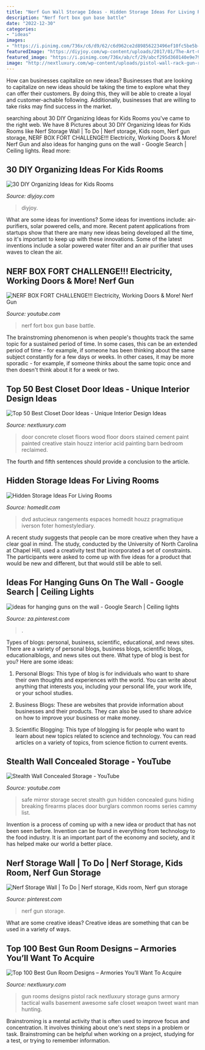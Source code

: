 ```yaml
---
title: "Nerf Gun Wall Storage Ideas - Hidden Storage Ideas For Living Rooms"
description: "Nerf fort box gun base battle"
date: "2022-12-30"
categories:
- "ideas"
images:
- "https://i.pinimg.com/736x/c6/d9/62/c6d962ce2d89856223496ef10fc5be5b--the-wall-idea.jpg"
featuredImage: "https://diyjoy.com/wp-content/uploads/2017/01/The-Art-Cart.jpg"
featured_image: "https://i.pinimg.com/736x/ab/cf/29/abcf295d360140e9e7941de982967e14--nerf-gun-wall-storage-nerf-gun-storage-boy-rooms.jpg?b=t"
image: "http://nextluxury.com/wp-content/uploads/pistol-wall-rack-gun-room-ideas.jpg"
---
```



How can businesses capitalize on new ideas?
Businesses that are looking to capitalize on new ideas should be taking the time to explore what they can offer their customers. By doing this, they will be able to create a loyal and customer-achable following. Additionally, businesses that are willing to take risks may find success in the market.

	

		
searching about 30 DIY Organizing Ideas for Kids Rooms you've came to the right web. We have 8 Pictures about 30 DIY Organizing Ideas for Kids Rooms like Nerf Storage Wall | To Do | Nerf storage, Kids room, Nerf gun storage, NERF BOX FORT CHALLENGE!!! Electricity, Working Doors &amp; More! Nerf Gun and also ideas for hanging guns on the wall - Google Search | Ceiling lights. Read more:
		
    
## 30 DIY Organizing Ideas For Kids Rooms

<img loading=lazy src="https://diyjoy.com/wp-content/uploads/2017/01/The-Art-Cart.jpg" onerror="this.onerror=null;this.src='https://tse2.mm.bing.net/th?id=OIP.g3xOQeEm54YnT5DcCXLqqgHaLK&amp;pid=15.1';" alt="30 DIY Organizing Ideas for Kids Rooms">

_Source: diyjoy.com_

>diyjoy. 

	

What are some ideas for inventions?
Some ideas for inventions include: air-purifiers, solar powered cells, and more. Recent patent applications from startups show that there are many new ideas being developed all the time, so it's important to keep up with these innovations. Some of the latest inventions include a solar powered water filter and an air purifier that uses waves to clean the air.

    
## NERF BOX FORT CHALLENGE!!! Electricity, Working Doors &amp; More! Nerf Gun

<img loading=lazy src="https://i.ytimg.com/vi/cUKJz1sufRs/maxresdefault.jpg" onerror="this.onerror=null;this.src='https://tse1.mm.bing.net/th?id=OIP._qAs3a3xH_xtx47ELP4HAAHaEK&amp;pid=15.1';" alt="NERF BOX FORT CHALLENGE!!! Electricity, Working Doors &amp; More! Nerf Gun">

_Source: youtube.com_

>nerf fort box gun base battle. 

	

The brainstroming phenomenon is when people's thoughts track the same topic for a sustained period of time. In some cases, this can be an extended period of time - for example, if someone has been thinking about the same subject constantly for a few days or weeks. In other cases, it may be more sporadic - for example, if someone thinks about the same topic once and then doesn't think about it for a week or two.

    
## Top 50 Best Closet Door Ideas - Unique Interior Design Ideas

<img loading=lazy src="http://nextluxury.com/wp-content/uploads/reclaimed-wood-creative-closet-door-ideas.jpg" onerror="this.onerror=null;this.src='https://tse2.mm.bing.net/th?id=OIP.kIGb2xh-QFlsNKh7SZYkVAAAAA&amp;pid=15.1';" alt="Top 50 Best Closet Door Ideas - Unique Interior Design Ideas">

_Source: nextluxury.com_

>door concrete closet floors wood floor doors stained cement paint painted creative stain houzz interior acid painting barn bedroom reclaimed. 

	

The fourth and fifth sentences should provide a conclusion to the article.

    
## Hidden Storage Ideas For Living Rooms

<img loading=lazy src="https://cdn.homedit.com/wp-content/uploads/2013/04/slide-out-closet1.jpg" onerror="this.onerror=null;this.src='https://tse1.mm.bing.net/th?id=OIP.nylovPgdHSyJ5Jg0OOMX7AHaJ4&amp;pid=15.1';" alt="Hidden Storage Ideas For Living Rooms">

_Source: homedit.com_

>dvd astucieux rangements espaces homedit houzz pragmatique iverson foter homestylediary. 

	

A recent study suggests that people can be more creative when they have a clear goal in mind. The study, conducted by the University of North Carolina at Chapel Hill, used a creativity test that incorporated a set of constraints. The participants were asked to come up with five ideas for a product that would be new and different, but that would still be able to sell.

    
## Ideas For Hanging Guns On The Wall - Google Search | Ceiling Lights

<img loading=lazy src="https://i.pinimg.com/736x/c6/d9/62/c6d962ce2d89856223496ef10fc5be5b--the-wall-idea.jpg" onerror="this.onerror=null;this.src='https://tse4.mm.bing.net/th?id=OIP.yPghNSL4DWNtLjHtx2D_hQHaFj&amp;pid=15.1';" alt="ideas for hanging guns on the wall - Google Search | Ceiling lights">

_Source: za.pinterest.com_

>. 

	

Types of blogs: personal, business, scientific, educational, and news sites.
There are a variety of personal blogs, business blogs, scientific blogs, educationalblogs, and news sites out there. What type of blog is best for you? Here are some ideas:
1. Personal Blogs: This type of blog is for individuals who want to share their own thoughts and experiences with the world. You can write about anything that interests you, including your personal life, your work life, or your school studies.

2. Business Blogs: These are websites that provide information about businesses and their products. They can also be used to share advice on how to improve your business or make money.

3. Scientific Blogging: This type of blogging is for people who want to learn about new topics related to science and technology. You can read articles on a variety of topics, from science fiction to current events.


    
## Stealth Wall Concealed Storage - YouTube

<img loading=lazy src="https://i.ytimg.com/vi/9f7hqglQZ7U/maxresdefault.jpg" onerror="this.onerror=null;this.src='https://tse4.mm.bing.net/th?id=OIP.yZ4Gt2PVjD5iRmEpDa_pugHaEK&amp;pid=15.1';" alt="Stealth Wall Concealed Storage - YouTube">

_Source: youtube.com_

>safe mirror storage secret stealth gun hidden concealed guns hiding breaking firearms places door burglars common rooms series cammy list. 

	

Invention is a process of coming up with a new idea or product that has not been seen before. Invention can be found in everything from technology to the food industry. It is an important part of the economy and society, and it has helped make our world a better place.

    
## Nerf Storage Wall | To Do | Nerf Storage, Kids Room, Nerf Gun Storage

<img loading=lazy src="https://i.pinimg.com/736x/ab/cf/29/abcf295d360140e9e7941de982967e14--nerf-gun-wall-storage-nerf-gun-storage-boy-rooms.jpg?b=t" onerror="this.onerror=null;this.src='https://tse1.mm.bing.net/th?id=OIP.Gt5MfJAFCfnQizdMgMFq1QHaJ3&amp;pid=15.1';" alt="Nerf Storage Wall | To Do | Nerf storage, Kids room, Nerf gun storage">

_Source: pinterest.com_

>nerf gun storage. 

	

What are some creative ideas?
Creative ideas are something that can be used in a variety of ways.

    
## Top 100 Best Gun Room Designs – Armories You’ll Want To Acquire

<img loading=lazy src="http://nextluxury.com/wp-content/uploads/pistol-wall-rack-gun-room-ideas.jpg" onerror="this.onerror=null;this.src='https://tse2.mm.bing.net/th?id=OIP.di89lCZ6sMOP9cv2XyVzuAHaHa&amp;pid=15.1';" alt="Top 100 Best Gun Room Designs – Armories You’ll Want To Acquire">

_Source: nextluxury.com_

>gun rooms designs pistol rack nextluxury storage guns armory tactical walls basement awesome safe closet weapon tweet want man hunting. 

	

Brainstroming is a mental activity that is often used to improve focus and concentration. It involves thinking about one's next steps in a problem or task. Brainstroming can be helpful when working on a project, studying for a test, or trying to remember information.

